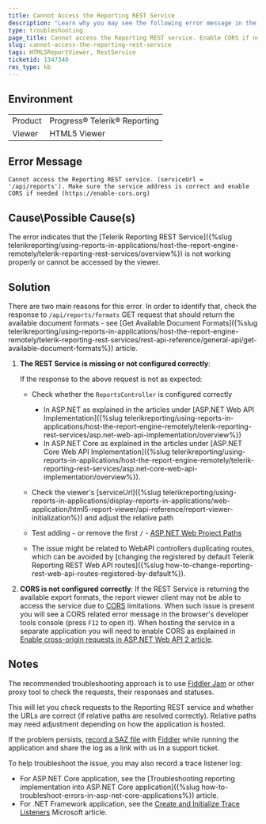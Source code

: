```yaml
---
title: Cannot Access the Reporting REST Service
description: "Learn why you may see the following error message in the report viewer 'Cannot access the Reporting REST service. (serviceUrl = '/api/reports'). Make sure the service address is correct and enable CORS if needed (https://enable-cors.org).'"
type: troubleshooting
page_title: Cannot access the Reporting REST service. Enable CORS if needed.
slug: cannot-access-the-reporting-rest-service
tags: HTML5ReportViewer, RestService
ticketid: 1347340
res_type: kb
---
```


## Environment

<table>
	<tr>
		<td>Product</td>
		<td>Progress® Telerik® Reporting</td>
	</tr>
	<tr>
		<td>Viewer</td>
		<td>HTML5 Viewer</td>
	</tr>
</table>


## Error Message

`Cannot access the Reporting REST service. (serviceUrl = '/api/reports'). Make sure the service address is correct and enable CORS if needed (https://enable-cors.org)`

## Cause\Possible Cause(s)

The error indicates that the [Telerik Reporting REST Service]({%slug telerikreporting/using-reports-in-applications/host-the-report-engine-remotely/telerik-reporting-rest-services/overview%}) is not working properly or cannot be accessed by the viewer.

## Solution

There are two main reasons for this error. In order to identify that, check the response to `/api/reports/formats` GET request that should return the available document formats - see [Get Available Document Formats]({%slug telerikreporting/using-reports-in-applications/host-the-report-engine-remotely/telerik-reporting-rest-services/rest-api-reference/general-api/get-available-document-formats%}) article.

1. **The REST Service is missing or not configured correctly**:

	If the response to the above request is not as expected:

	* Check whether the `ReportsController` is configured correctly

		+ In ASP.NET as explained in the articles under [ASP.NET Web API Implementation]({%slug telerikreporting/using-reports-in-applications/host-the-report-engine-remotely/telerik-reporting-rest-services/asp.net-web-api-implementation/overview%})
		+ In ASP.NET Core as explained in the articles under [ASP.NET Core Web API Implementation]({%slug telerikreporting/using-reports-in-applications/host-the-report-engine-remotely/telerik-reporting-rest-services/asp.net-core-web-api-implementation/overview%}).

	* Check the viewer's [serviceUrl]({%slug telerikreporting/using-reports-in-applications/display-reports-in-applications/web-application/html5-report-viewer/api-reference/report-viewer-initialization%}) and adjust the relative path
	* Test adding `~` or remove the first `/` - [ASP.NET Web Project Paths](https://learn.microsoft.com/en-us/previous-versions/ms178116(v=vs.140)?redirectedfrom=MSDN)
	* The issue might be related to WebAPI controllers duplicating routes, which can be avoided by [changing the registered by default Telerik Reporting REST Web API routes]({%slug how-to-change-reporting-rest-web-api-routes-registered-by-default%}).

1. **CORS is not configured correctly**: If the REST Service is returning the available export formats, the report viewer client may not be able to access the service due to [CORS](https://developer.mozilla.org/en-US/docs/Web/HTTP/CORS) limitations. When such issue is present you will see a CORS related error message in the browser's developer tools console (press `F12` to open it). When hosting the service in a separate application you will need to enable CORS as explained in [Enable cross-origin requests in ASP.NET Web API 2 article](https://learn.microsoft.com/en-us/aspnet/web-api/overview/security/enabling-cross-origin-requests-in-web-api).

## Notes

Тhe recommended troubleshooting approach is to use [Fiddler Jam](https://www.telerik.com/fiddler-jam) or other proxy tool to check the requests, their responses and statuses.

This will let you check requests to the Reporting REST service and whether the URLs are correct (if relative paths are resolved correctly). Relative paths may need adjustment depending on how the application is hosted.

If the problem persists, [record a SAZ file](https://docs.telerik.com/fiddler/save-and-load-traffic/tasks/createsaz) with [Fiddler](https://www.telerik.com/download/fiddler) while running the application and share the log as a link with us in a support ticket.

To help troubleshoot the issue, you may also record a trace listener log:

* For ASP.NET Core application, see the [Troubleshooting reporting implementation into ASP.NET Core application]({%slug how-to-troubleshoot-errors-in-asp-net-core-applications%}) article.
* For .NET Framework application, see the [Create and Initialize Trace Listeners](https://learn.microsoft.com/en-us/dotnet/framework/debug-trace-profile/how-to-create-and-initialize-trace-listeners) Microsoft article.
